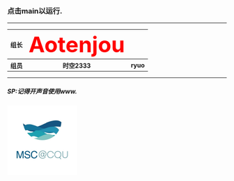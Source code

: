 ### 点击main以运行.

_____



<table>
  <tr>
    <th>组长</th>
    <th><b style="font-size:50px;color:red;">Aotenjou</b></th>
  </tr>
  <tr>
      <th>组员</th>
      <th>时空2333</th>
      <th>ryuo</th>
  </tr>
</table>

_____



##### SP:记得开声音使用www.

<img src="1.jpg" style="zoom: 25%;" />
